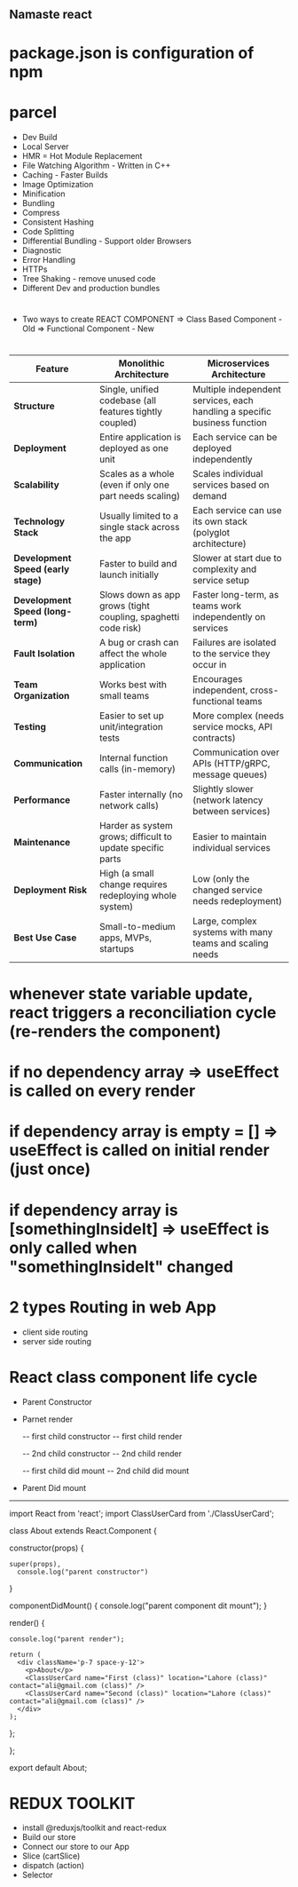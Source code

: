 ## Namaste react

# package.json is configuration of npm

# parcel
- Dev Build
- Local Server
- HMR = Hot Module Replacement
- File Watching Algorithm - Written in C++
- Caching - Faster Builds
- Image Optimization
- Minification
- Bundling
- Compress
- Consistent Hashing
- Code Splitting 
- Differential Bundling - Support older Browsers
- Diagnostic
- Error Handling
- HTTPs
- Tree Shaking - remove unused code
- Different Dev and production bundles

# #############################################

- Two ways to create REACT COMPONENT
=> Class Based Component - Old
=> Functional Component - New



# #############################################

| Feature                             | Monolithic Architecture                                       | Microservices Architecture                                                |
| ----------------------------------- | ------------------------------------------------------------- | ------------------------------------------------------------------------- |
| **Structure**                       | Single, unified codebase (all features tightly coupled)       | Multiple independent services, each handling a specific business function |
| **Deployment**                      | Entire application is deployed as one unit                    | Each service can be deployed independently                                |
| **Scalability**                     | Scales as a whole (even if only one part needs scaling)       | Scales individual services based on demand                                |
| **Technology Stack**                | Usually limited to a single stack across the app              | Each service can use its own stack (polyglot architecture)                |
| **Development Speed (early stage)** | Faster to build and launch initially                          | Slower at start due to complexity and service setup                       |
| **Development Speed (long-term)**   | Slows down as app grows (tight coupling, spaghetti code risk) | Faster long-term, as teams work independently on services                 |
| **Fault Isolation**                 | A bug or crash can affect the whole application               | Failures are isolated to the service they occur in                        |
| **Team Organization**               | Works best with small teams                                   | Encourages independent, cross-functional teams                            |
| **Testing**                         | Easier to set up unit/integration tests                       | More complex (needs service mocks, API contracts)                         |
| **Communication**                   | Internal function calls (in-memory)                           | Communication over APIs (HTTP/gRPC, message queues)                       |
| **Performance**                     | Faster internally (no network calls)                          | Slightly slower (network latency between services)                        |
| **Maintenance**                     | Harder as system grows; difficult to update specific parts    | Easier to maintain individual services                                    |
| **Deployment Risk**                 | High (a small change requires redeploying whole system)       | Low (only the changed service needs redeployment)                         |
| **Best Use Case**                   | Small-to-medium apps, MVPs, startups                          | Large, complex systems with many teams and scaling needs                  |

# ##############################################

# whenever state variable update, react triggers a reconciliation cycle (re-renders the component)

# if no dependency array => useEffect is called on every render
# if dependency array is empty = [] =>  useEffect is called on initial render (just once)
# if dependency array is [somethingInsideIt] => useEffect is only called when "somethingInsideIt" changed

# ##############################################

# 2 types Routing in web App
- client side routing
- server side routing

# ##############################################

# React class component life cycle 
- Parent Constructor
- Parnet render

  -- first child constructor
  -- first child render

  -- 2nd child constructor
  -- 2nd child render

  -- first child did mount
  -- 2nd child did mount

- Parent Did mount


---------------------------------

<!-- class component  -->

import React from 'react';
import ClassUserCard from './ClassUserCard';

class About extends React.Component {

  constructor(props) {

    super(props),
      console.log("parent constructor")

  }

  componentDidMount() {
    console.log("parent component dit mount");
  }


  render() {

    console.log("parent render");

    return (
      <div className='p-7 space-y-12'>
        <p>About</p>
        <ClassUserCard name="First (class)" location="Lahore (class)" contact="ali@gmail.com (class)" />
        <ClassUserCard name="Second (class)" location="Lahore (class)" contact="ali@gmail.com (class)" />
      </div>
    );

  };

};


export default About;

# ##############################################

# REDUX TOOLKIT

- install @reduxjs/toolkit and react-redux
- Build our store 
- Connect our store to our App
- Slice (cartSlice)
- dispatch (action)
- Selector